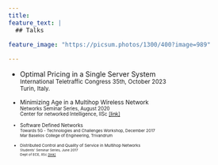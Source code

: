 ```yaml
---
title: 
feature_text: |
  ## Talks
   
feature_image: "https://picsum.photos/1300/400?image=989"

---
```


- Optimal Pricing in a Single Server System       
  <small>International Teletraffic Congress 35th, October 2023  
  Turin, Italy.

- Minimizing Age in a Multihop Wireless Network  
  <small>Networks Seminar Series, August 2020  
  Center for networked Intelligence, IISc [[link]](https://cni.iisc.ac.in/networks-seminar/)
  
- Software Defined Networks  
  <small>Towards 5G - Technologies and Challenges Workshop, December 2017  
  Mar Baselios College of Engineering, Trivandrum
  
- Distributed Control and Quality of Service in Multihop Networks  
  <small>Students' Seminar Series, June 2017  
  Dept of ECE, IISc [[link]](https://ece.iisc.ac.in/~myna/seminar/prevtalks.html)
